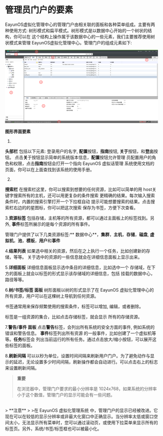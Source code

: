 # 管理员门户的要素

EayunOS虚拟化管理中心的管理门户由相关联的面板和各种菜单组成。主要有两种使用方式:
树形模式和扁平模式。树形模式是以数据中心开始的一个树状的结构，你可以在
这个结构上操作属于该数据中心的一些元素，我们主要推荐使用树状模式来管理
EayunOS虚拟化管理中心。管理门户的组成元素如下:

![要素介绍](../images/elements.png)

**图形界面要素**

1.
**头部栏**
包括以下元素: 登录用户的名字, **配置**按钮，**指南**按钮,
**关于**按钮，和**登出**按钮。
点击**关**于按钮显示简单的系统版本信息，**配置**按钮允许管理
员配置用户的角色和权限，点击**指南**按钮会打开一个指向  EayunOS 虚拟话管理
系统使用文档的页面，你可以在上面查找到该系统的使用手册。

2.
**搜索栏**
在搜索栏这里，你可以搜索到想要的任何资源，比如可以简单的用
host关键字搜索所有的主机，还可以用更复杂的条件搜索
更精确的结果。每次输入搜索条件时，内置的搜索引擎打开一个下拉框自动
提示可能想要搜索的结果。点击搜索栏右边的的星图标，你可以把这次搜索
保存为书签，方便下次查看。

3.**资源标签**
包括存储，主机等的所有资源，都可以通过主面板上的标签找到。另外,
**事件**标签所展示的是每个资源的所有事件。

管理门户提供了以下几类资源标签:** 数据中心**，**集群**，**主机**，**存储**，**磁盘**,
**虚拟机**，**池**，**模板**，**用户**和**事件**

4.**结果列表**
如果选中相关的资源，然后在之上执行一个任务，比如创建新的存储，等等。
关于选中的资源的一些信息就会在详细信息面板上显示出来。

5.**详细面板**
详细信息面板显示选中条目的详细信息，比如选中一个
存储域，在下方的面板上就会以标签的形式显示该存储域的详细信息，包括
挂载的数据中心，路径等等。

6.**树/书签/标签 面板**
树形面板以树的形式显示了在 EayunOS 虚拟化管理中心的
所有资源，用户可以在这棵树上导航到任何资源。

书签通常用来保存频繁使用的搜索条件，标签可以增加, 编辑，或者删除。

标签是一组资源的集合，比如点击存储标签，就会显示 所有的存储资源。

7.**警告/事件 面板**
点击**警告**标签，会列出所有系统的安全方面的事件, 例如系统的错误和警告信息。
**事件**标签列出所有资源 的一般事件，比如创建了一个虚拟机等等。**任务**标签会
列出当前运行的所有任务。通过点击放大/缩小按钮，可以展开这些标签的面板。

8.**刷新间隔**
可以以秒为单位，设置时间间隔来刷新用户门户。为了避免动作与显示的延迟，无论设置多少时间间隔，刷新操作都会自动进行。可以点击右上的标志来设置刷新间隔。

> **重要**
>
> 在浏览器中，管理门户要求的最小分辨率是 1024x768，如果系统的分辨率
> 小于这个数值，管理门户的显示可能会有一些问题。

</br>
> **注意**
>
>在 EayunOS 虚拟化管理系统 中，管理门户的显示已经被改进。它现在可以在较低的显示分辨率或非最大化窗口中正确显示。当分辨率太低或窗口空间太小，无法显示所有菜单时，您可以通过滚动页，或使用下拉菜单来显示所有的标签页。另外，系统/书签/标签框也可以被最小化。

